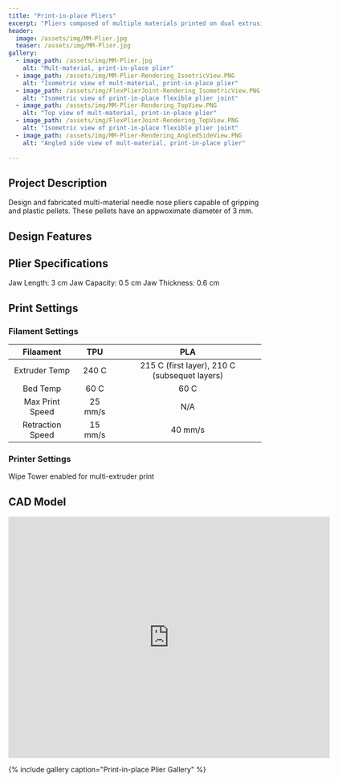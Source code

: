 ```yaml
---
title: "Print-in-place Pliers"
excerpt: "Pliers composed of multiple materials printed on dual extrusion printer"
header:
  image: /assets/img/MM-Plier.jpg
  teaser: /assets/img/MM-Plier.jpg
gallery:
  - image_path: /assets/img/MM-Plier.jpg
    alt: "Mult-material, print-in-place plier"
  - image_path: /assets/img/MM-Plier-Rendering_IsoetricView.PNG
    alt: "Isometric view of mult-material, print-in-place plier"
  - image_path: /assets/img/FlexPlierJoint-Rendering_IsometricView.PNG
    alt: "Isometric view of print-in-place flexible plier joint"
  - image_path: /assets/img/MM-Plier-Rendering_TopView.PNG
    alt: "Top view of mult-material, print-in-place plier"
  - image_path: /assets/img/FlexPlierJoint-Rendering_TopView.PNG
    alt: "Isometric view of print-in-place flexible plier joint"
  - image_path: /assets/img/MM-Plier-Rendering_AngledSideView.PNG
    alt: "Angled side view of mult-material, print-in-place plier"
   
---
```

## Project Description
   Design and fabricated multi-material needle nose pliers capable of gripping and plastic pellets. These pellets have an appwoximate diameter of 3 mm.
## Design Features

## Plier Specifications
  Jaw Length: 3 cm
  Jaw Capacity: 0.5 cm
  Jaw Thickness: 0.6 cm

## Print Settings
### Filament Settings
  | Filaament | TPU | PLA |
  | :---: | :---: | :---: |
  | Extruder Temp | 240 C | 215 C (first layer), 210 C (subsequet layers) |
  | Bed Temp | 60 C | 60 C |
  | Max Print Speed | 25 mm/s | N/A |
  | Retraction Speed | 15 mm/s | 40 mm/s |

### Printer Settings
  Wipe Tower enabled for multi-extruder print

## CAD Model
<iframe src="https://vanderbilt643.autodesk360.com/shares/public/SH35dfcQT936092f0e4320bbce97815dc8f2?mode=embed" width="640" height="480" allowfullscreen="true" webkitallowfullscreen="true" mozallowfullscreen="true"  frameborder="0"></iframe>

{% include gallery caption="Print-in-place Plier Gallery" %}
